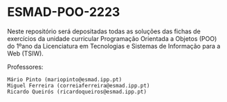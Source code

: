 # ESMAD-POO-2223

Neste repositório será depositadas todas as soluções das fichas de exercícios da unidade curricular Programação Orientada a Objetos (POO) do 1ºano da Licenciatura em Tecnologias e Sistemas de Informação para a Web (TSIW).

Professores:

    Mário Pinto (mariopinto@esmad.ipp.pt)
    Miguel Ferreira (correiaferreira@esmad.ipp.pt)
    Ricardo Queirós (ricardoqueiros@esmad.ipp.pt)
    

